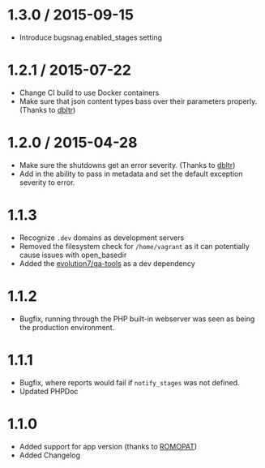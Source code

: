 1.3.0 / 2015-09-15
==================

  * Introduce bugsnag.enabled_stages setting

1.2.1 / 2015-07-22
==================

  * Change CI build to use Docker containers
  * Make sure that json content types bass over their parameters properly. (Thanks to [dbltr](https://github.com/dbtlr))

1.2.0 / 2015-04-28
==================

  * Make sure the shutdowns get an error severity. (Thanks to [dbltr](https://github.com/dbtl://github.com/dbtlr))
  * Add in the ability to pass in metadata and set the default exception severity to error.

# 1.1.3

* Recognize `.dev` domains as development servers
* Removed the filesystem check for `/home/vagrant` as it can potentially cause issues with open_basedir
* Added the [evolution7/qa-tools](https://github.com/evolution7/qa-tools) as a dev dependency

# 1.1.2

* Bugfix, running through the PHP built-in webserver was seen as being the production environment.

# 1.1.1

* Bugfix, where reports would fail if `notify_stages` was not defined.
* Updated PHPDoc

# 1.1.0

* Added support for app version (thanks to [ROMOPAT](https://github.com/ROMOPAT))
* Added Changelog
